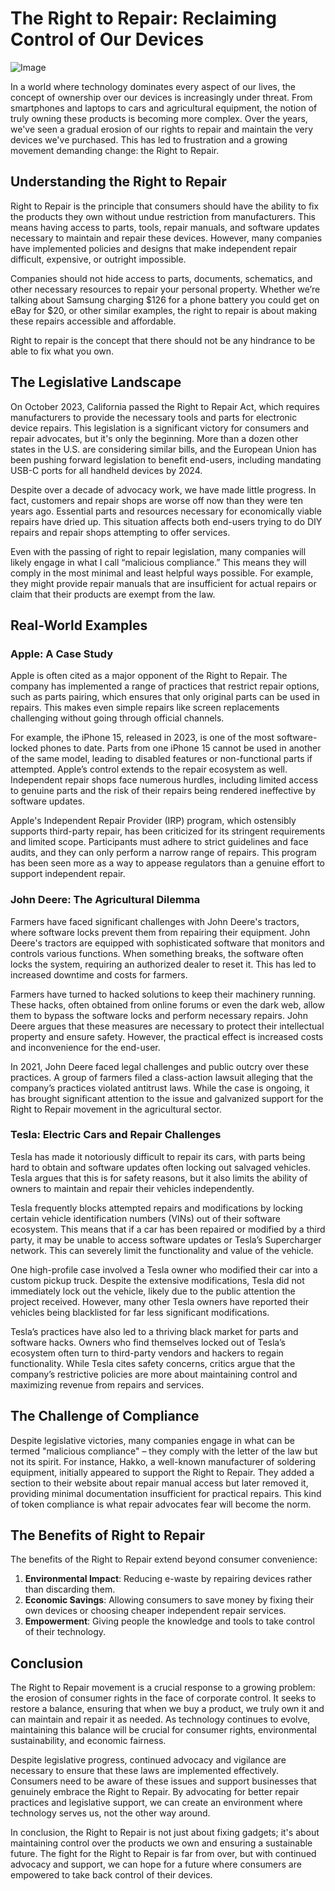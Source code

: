 # The Right to Repair: Reclaiming Control of Our Devices

![Image](https://raw.githubusercontent.com/Prbn/prbn.github.io/main/_resource/Right2Repair.webp)

In a world where technology dominates every aspect of our lives, the concept of ownership over our devices is increasingly under threat. From smartphones and laptops to cars and agricultural equipment, the notion of truly owning these products is becoming more complex. Over the years, we've seen a gradual erosion of our rights to repair and maintain the very devices we've purchased. This has led to frustration and a growing movement demanding change: the Right to Repair.

## Understanding the Right to Repair

Right to Repair is the principle that consumers should have the ability to fix the products they own without undue restriction from manufacturers. This means having access to parts, tools, repair manuals, and software updates necessary to maintain and repair these devices. However, many companies have implemented policies and designs that make independent repair difficult, expensive, or outright impossible.

Companies should not hide access to parts, documents, schematics, and other necessary resources to repair your personal property. Whether we’re talking about Samsung charging $126 for a phone battery you could get on eBay for $20, or other similar examples, the right to repair is about making these repairs accessible and affordable.

Right to repair is the concept that there should not be any hindrance to be able to fix what you own. 

## The Legislative Landscape

On October 2023, California passed the Right to Repair Act, which requires manufacturers to provide the necessary tools and parts for electronic device repairs. This legislation is a significant victory for consumers and repair advocates, but it's only the beginning. More than a dozen other states in the U.S. are considering similar bills, and the European Union has been pushing forward legislation to benefit end-users, including mandating USB-C ports for all handheld devices by 2024.

Despite over a decade of advocacy work, we have made little progress. In fact, customers and repair shops are worse off now than they were ten years ago. Essential parts and resources necessary for economically viable repairs have dried up. This situation affects both end-users trying to do DIY repairs and repair shops attempting to offer services.

Even with the passing of right to repair legislation, many companies will likely engage in what I call “malicious compliance.” This means they will comply in the most minimal and least helpful ways possible. For example, they might provide repair manuals that are insufficient for actual repairs or claim that their products are exempt from the law.

## Real-World Examples

### Apple: A Case Study

Apple is often cited as a major opponent of the Right to Repair. The company has implemented a range of practices that restrict repair options, such as parts pairing, which ensures that only original parts can be used in repairs. This makes even simple repairs like screen replacements challenging without going through official channels. 

For example, the iPhone 15, released in 2023, is one of the most software-locked phones to date. Parts from one iPhone 15 cannot be used in another of the same model, leading to disabled features or non-functional parts if attempted. Apple’s control extends to the repair ecosystem as well. Independent repair shops face numerous hurdles, including limited access to genuine parts and the risk of their repairs being rendered ineffective by software updates. 

Apple's Independent Repair Provider (IRP) program, which ostensibly supports third-party repair, has been criticized for its stringent requirements and limited scope. Participants must adhere to strict guidelines and face audits, and they can only perform a narrow range of repairs. This program has been seen more as a way to appease regulators than a genuine effort to support independent repair.

### John Deere: The Agricultural Dilemma

Farmers have faced significant challenges with John Deere's tractors, where software locks prevent them from repairing their equipment. John Deere's tractors are equipped with sophisticated software that monitors and controls various functions. When something breaks, the software often locks the system, requiring an authorized dealer to reset it. This has led to increased downtime and costs for farmers.

Farmers have turned to hacked solutions to keep their machinery running. These hacks, often obtained from online forums or even the dark web, allow them to bypass the software locks and perform necessary repairs. John Deere argues that these measures are necessary to protect their intellectual property and ensure safety. However, the practical effect is increased costs and inconvenience for the end-user. 

In 2021, John Deere faced legal challenges and public outcry over these practices. A group of farmers filed a class-action lawsuit alleging that the company’s practices violated antitrust laws. While the case is ongoing, it has brought significant attention to the issue and galvanized support for the Right to Repair movement in the agricultural sector.

### Tesla: Electric Cars and Repair Challenges

Tesla has made it notoriously difficult to repair its cars, with parts being hard to obtain and software updates often locking out salvaged vehicles. Tesla argues that this is for safety reasons, but it also limits the ability of owners to maintain and repair their vehicles independently. 

Tesla frequently blocks attempted repairs and modifications by locking certain vehicle identification numbers (VINs) out of their software ecosystem. This means that if a car has been repaired or modified by a third party, it may be unable to access software updates or Tesla’s Supercharger network. This can severely limit the functionality and value of the vehicle.

One high-profile case involved a Tesla owner who modified their car into a custom pickup truck. Despite the extensive modifications, Tesla did not immediately lock out the vehicle, likely due to the public attention the project received. However, many other Tesla owners have reported their vehicles being blacklisted for far less significant modifications.

Tesla’s practices have also led to a thriving black market for parts and software hacks. Owners who find themselves locked out of Tesla’s ecosystem often turn to third-party vendors and hackers to regain functionality. While Tesla cites safety concerns, critics argue that the company’s restrictive policies are more about maintaining control and maximizing revenue from repairs and services.

## The Challenge of Compliance

Despite legislative victories, many companies engage in what can be termed "malicious compliance" – they comply with the letter of the law but not its spirit. For instance, Hakko, a well-known manufacturer of soldering equipment, initially appeared to support the Right to Repair. They added a section to their website about repair manual access but later removed it, providing minimal documentation insufficient for practical repairs. This kind of token compliance is what repair advocates fear will become the norm.

## The Benefits of Right to Repair

The benefits of the Right to Repair extend beyond consumer convenience:
1. **Environmental Impact**: Reducing e-waste by repairing devices rather than discarding them.
2. **Economic Savings**: Allowing consumers to save money by fixing their own devices or choosing cheaper independent repair services.
3. **Empowerment**: Giving people the knowledge and tools to take control of their technology.

## Conclusion

The Right to Repair movement is a crucial response to a growing problem: the erosion of consumer rights in the face of corporate control. It seeks to restore a balance, ensuring that when we buy a product, we truly own it and can maintain and repair it as needed. As technology continues to evolve, maintaining this balance will be crucial for consumer rights, environmental sustainability, and economic fairness.

Despite legislative progress, continued advocacy and vigilance are necessary to ensure that these laws are implemented effectively. Consumers need to be aware of these issues and support businesses that genuinely embrace the Right to Repair. By advocating for better repair practices and legislative support, we can create an environment where technology serves us, not the other way around.

In conclusion, the Right to Repair is not just about fixing gadgets; it's about maintaining control over the products we own and ensuring a sustainable future. The fight for the Right to Repair is far from over, but with continued advocacy and support, we can hope for a future where consumers are empowered to take back control of their devices.
